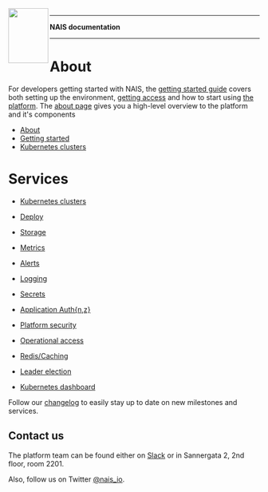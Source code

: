 <img align="left" width="80" height="110" src="https://raw.githubusercontent.com/nais/doc/master/content/_media/nais_logo_gray.png">

---

**NAIS documentation**

---   

# About
For developers getting started with NAIS, the [getting started guide](/content/getting-started) covers both setting up the environment, [getting access](/content/security/operational_access.md) and how to start using [the platform](/content/about).
The [about page](/content/about/README.md) gives you a high-level overview to the platform and it's components

* [About](/content/about/README.md)
* [Getting started](/content/getting-started) 
* [Kubernetes clusters](/content/clusters)

# Services

* [Kubernetes clusters](/content/clusters)
* [Deploy](/content/deploy/naisd.md)
* [Storage](/content/storage)
* [Metrics](/content/metrics)
* [Alerts](/content/alerts)
* [Logging](/content/logging)
* [Secrets](/content/secrets)
* [Application Auth{n,z}](/content/authnz)
* [Platform security](/content/security)
* [Operational access](/content/operations)

* [Redis/Caching](/content/redis.md)
* [Leader election](/content/leader_election.md)
* [Kubernetes dashboard](/content/kubernetes_dashboard.md)

Follow our [changelog](/content/changelog.md) to easily stay up to date on new milestones and services.

## Contact us

The platform team can be found either on [Slack](https://nav-it.slack.com/messages/C5KUST8N6/) or in Sannergata 2, 2nd floor, room 2201.

Also, follow us on Twitter [@nais_io](https://twitter.com/nais_io).
